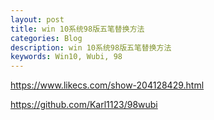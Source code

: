 ```yaml
---
layout: post
title: win 10系统98版五笔替换方法
categories: Blog
description: win 10系统98版五笔替换方法
keywords: Win10, Wubi, 98
---
```



https://www.likecs.com/show-204128429.html

https://github.com/Karl1123/98wubi
